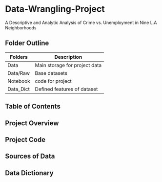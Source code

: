# Data-Wrangling-Project
A Descriptive and Analytic Analysis of Crime vs. Unemployment in Nine L.A Neighborhoods


## Folder Outline
| Folders | Description |
|----------|----------|
| Data    | Main storage for project data   |
| Data/Raw   | Base datasets   |
| Notebook    | code for project   |
| Data_Dict    | Defined features of dataset  |



## Table of Contents




## Project Overview



## Project Code



## Sources of Data




## Data Dictionary
